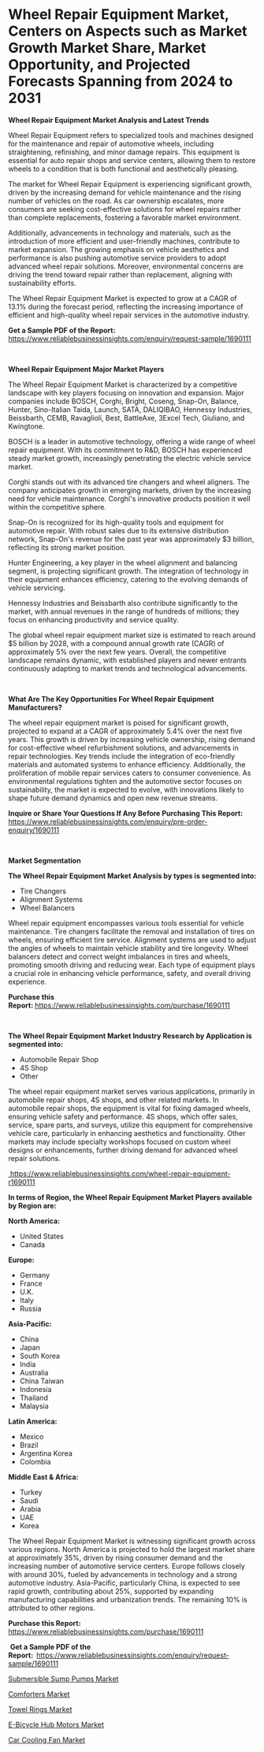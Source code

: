 <p><h1>Wheel Repair Equipment Market, Centers on Aspects such as Market Growth Market Share, Market Opportunity, and Projected Forecasts Spanning from 2024 to 2031</h1></p><p><strong>Wheel Repair Equipment Market Analysis and Latest Trends</strong></p>
<p><p>Wheel Repair Equipment refers to specialized tools and machines designed for the maintenance and repair of automotive wheels, including straightening, refinishing, and minor damage repairs. This equipment is essential for auto repair shops and service centers, allowing them to restore wheels to a condition that is both functional and aesthetically pleasing.</p><p>The market for Wheel Repair Equipment is experiencing significant growth, driven by the increasing demand for vehicle maintenance and the rising number of vehicles on the road. As car ownership escalates, more consumers are seeking cost-effective solutions for wheel repairs rather than complete replacements, fostering a favorable market environment.</p><p>Additionally, advancements in technology and materials, such as the introduction of more efficient and user-friendly machines, contribute to market expansion. The growing emphasis on vehicle aesthetics and performance is also pushing automotive service providers to adopt advanced wheel repair solutions. Moreover, environmental concerns are driving the trend toward repair rather than replacement, aligning with sustainability efforts.</p><p>The Wheel Repair Equipment Market is expected to grow at a CAGR of 13.1% during the forecast period, reflecting the increasing importance of efficient and high-quality wheel repair services in the automotive industry.</p></p>
<p><strong>Get a Sample PDF of the Report:&nbsp;</strong> <a href="https://www.reliablebusinessinsights.com/enquiry/request-sample/1690111?utm_campaign=1119&utm_medium=2&utm_source=Github&utm_content=ia&utm_term=17102024&utm_id=wheel-repair-equipment">https://www.reliablebusinessinsights.com/enquiry/request-sample/1690111</a></p>
<p>&nbsp;</p>
<p><strong>Wheel Repair Equipment Major Market Players</strong></p>
<p><p>The Wheel Repair Equipment Market is characterized by a competitive landscape with key players focusing on innovation and expansion. Major companies include BOSCH, Corghi, Bright, Coseng, Snap-On, Balance, Hunter, Sino-Italian Taida, Launch, SATA, DALIQIBAO, Hennessy Industries, Beissbarth, CEMB, Ravaglioli, Best, BattleAxe, 3Excel Tech, Giuliano, and Kwingtone.</p><p>BOSCH is a leader in automotive technology, offering a wide range of wheel repair equipment. With its commitment to R&D, BOSCH has experienced steady market growth, increasingly penetrating the electric vehicle service market. </p><p>Corghi stands out with its advanced tire changers and wheel aligners. The company anticipates growth in emerging markets, driven by the increasing need for vehicle maintenance. Corghi's innovative products position it well within the competitive sphere.</p><p>Snap-On is recognized for its high-quality tools and equipment for automotive repair. With robust sales due to its extensive distribution network, Snap-On's revenue for the past year was approximately $3 billion, reflecting its strong market position.</p><p>Hunter Engineering, a key player in the wheel alignment and balancing segment, is projecting significant growth. The integration of technology in their equipment enhances efficiency, catering to the evolving demands of vehicle servicing.</p><p>Hennessy Industries and Beissbarth also contribute significantly to the market, with annual revenues in the range of hundreds of millions; they focus on enhancing productivity and service quality.</p><p>The global wheel repair equipment market size is estimated to reach around $5 billion by 2028, with a compound annual growth rate (CAGR) of approximately 5% over the next few years. Overall, the competitive landscape remains dynamic, with established players and newer entrants continuously adapting to market trends and technological advancements.</p></p>
<p>&nbsp;</p>
<p><strong>What Are The Key Opportunities For Wheel Repair Equipment Manufacturers?</strong></p>
<p><p>The wheel repair equipment market is poised for significant growth, projected to expand at a CAGR of approximately 5.4% over the next five years. This growth is driven by increasing vehicle ownership, rising demand for cost-effective wheel refurbishment solutions, and advancements in repair technologies. Key trends include the integration of eco-friendly materials and automated systems to enhance efficiency. Additionally, the proliferation of mobile repair services caters to consumer convenience. As environmental regulations tighten and the automotive sector focuses on sustainability, the market is expected to evolve, with innovations likely to shape future demand dynamics and open new revenue streams.</p></p>
<p><strong>Inquire or Share Your Questions If Any Before Purchasing This Report:</strong> <a href="https://www.reliablebusinessinsights.com/enquiry/pre-order-enquiry/1690111?utm_campaign=1119&utm_medium=2&utm_source=Github&utm_content=ia&utm_term=17102024&utm_id=wheel-repair-equipment">https://www.reliablebusinessinsights.com/enquiry/pre-order-enquiry/1690111</a></p>
<p>&nbsp;</p>
<p><strong>Market Segmentation</strong></p>
<p><strong>The Wheel Repair Equipment Market Analysis by types is segmented into:</strong></p>
<p><ul><li>Tire Changers</li><li>Alignment Systems</li><li>Wheel Balancers</li></ul></p>
<p><p>Wheel repair equipment encompasses various tools essential for vehicle maintenance. Tire changers facilitate the removal and installation of tires on wheels, ensuring efficient tire service. Alignment systems are used to adjust the angles of wheels to maintain vehicle stability and tire longevity. Wheel balancers detect and correct weight imbalances in tires and wheels, promoting smooth driving and reducing wear. Each type of equipment plays a crucial role in enhancing vehicle performance, safety, and overall driving experience.</p></p>
<p><strong>Purchase this Report:&nbsp;</strong><a href="https://www.reliablebusinessinsights.com/purchase/1690111?utm_campaign=1119&utm_medium=2&utm_source=Github&utm_content=ia&utm_term=17102024&utm_id=wheel-repair-equipment">https://www.reliablebusinessinsights.com/purchase/1690111</a></p>
<p>&nbsp;</p>
<p><strong>The Wheel Repair Equipment Market Industry Research by Application is segmented into:</strong></p>
<p><ul><li>Automobile Repair Shop</li><li>4S Shop</li><li>Other</li></ul></p>
<p><p>The wheel repair equipment market serves various applications, primarily in automobile repair shops, 4S shops, and other related markets. In automobile repair shops, the equipment is vital for fixing damaged wheels, ensuring vehicle safety and performance. 4S shops, which offer sales, service, spare parts, and surveys, utilize this equipment for comprehensive vehicle care, particularly in enhancing aesthetics and functionality. Other markets may include specialty workshops focused on custom wheel designs or enhancements, further driving demand for advanced wheel repair solutions.</p></p>
<p><a href="https://www.reliablebusinessinsights.com/wheel-repair-equipment-r1690111?utm_campaign=1119&utm_medium=2&utm_source=Github&utm_content=ia&utm_term=17102024&utm_id=wheel-repair-equipment">&nbsp;https://www.reliablebusinessinsights.com/wheel-repair-equipment-r1690111</a></p>
<p><strong>In terms of Region, the Wheel Repair Equipment Market Players available by Region are:</strong></p>
<p>
    <p> <strong> North America: </strong>
        <ul>
            <li>United States</li>
            <li>Canada</li>
        </ul>
        </p> 
    <p> <strong> Europe: </strong>
        <ul>
            <li>Germany</li>
            <li>France</li>
            <li>U.K.</li>
            <li>Italy</li>
            <li>Russia</li>
        </ul>
        </p> 
    <p> <strong> Asia-Pacific: </strong>
        <ul>
            <li>China</li>
            <li>Japan</li>
            <li>South Korea</li>
            <li>India</li>
            <li>Australia</li>
            <li>China Taiwan</li>
            <li>Indonesia</li>
            <li>Thailand</li>
            <li>Malaysia</li>
        </ul>
        </p> 
    <p> <strong> Latin America: </strong>
        <ul>
            <li>Mexico</li>
            <li>Brazil</li>
            <li>Argentina Korea</li>
            <li>Colombia</li>
        </ul>
        </p> 
    <p> <strong> Middle East & Africa: </strong>
        <ul>
            <li>Turkey</li>
            <li>Saudi</li>
            <li>Arabia</li>
            <li>UAE</li>
            <li>Korea</li>
        </ul>
    </p>
    </p>
<p><p>The Wheel Repair Equipment Market is witnessing significant growth across various regions. North America is projected to hold the largest market share at approximately 35%, driven by rising consumer demand and the increasing number of automotive service centers. Europe follows closely with around 30%, fueled by advancements in technology and a strong automotive industry. Asia-Pacific, particularly China, is expected to see rapid growth, contributing about 25%, supported by expanding manufacturing capabilities and urbanization trends. The remaining 10% is attributed to other regions.</p></p>
<p><strong>Purchase this Report: </strong><a href="https://www.reliablebusinessinsights.com/purchase/1690111?utm_campaign=1119&utm_medium=2&utm_source=Github&utm_content=ia&utm_term=17102024&utm_id=wheel-repair-equipment">https://www.reliablebusinessinsights.com/purchase/1690111</a></p>
<p>&nbsp;<strong>Get a Sample PDF of the Report:&nbsp;&nbsp;</strong><a href="https://www.reliablebusinessinsights.com/enquiry/request-sample/1690111?utm_campaign=1119&utm_medium=2&utm_source=Github&utm_content=ia&utm_term=17102024&utm_id=wheel-repair-equipment">https://www.reliablebusinessinsights.com/enquiry/request-sample/1690111</a></p>
<p><strong></strong></p>
<p><p><a href="https://issuu.com/reportprime-2/docs/submersible-sump-pumps-market-size-_f4267a77c3b955?utm_campaign=1119&utm_medium=2&utm_source=Github&utm_content=ia&utm_term=17102024&utm_id=wheel-repair-equipment">Submersible Sump Pumps Market</a></p><p><a href="https://www.linkedin.com/pulse/comforters-industry-sector-market-dynamics-future-scenarios-ekiye?utm_campaign=1119&utm_medium=2&utm_source=Github&utm_content=ia&utm_term=17102024&utm_id=wheel-repair-equipment">Comforters Market</a></p><p><a href="https://www.linkedin.com/pulse/towel-rings-market-global-share-ranking-overall-sales-demand-nnhre?utm_campaign=1119&utm_medium=2&utm_source=Github&utm_content=ia&utm_term=17102024&utm_id=wheel-repair-equipment">Towel Rings Market</a></p><p><a href="https://github.com/catusaesianou/Market-Research-Report-List-1/blob/main/e-bicycle-hub-motors-market.md?utm_campaign=1119&utm_medium=2&utm_source=Github&utm_content=ia&utm_term=17102024&utm_id=wheel-repair-equipment">E-Bicycle Hub Motors Market</a></p><p><a href="https://github.com/fendtankandh/Market-Research-Report-List-1/blob/main/car-cooling-fan-market.md?utm_campaign=1119&utm_medium=2&utm_source=Github&utm_content=ia&utm_term=17102024&utm_id=wheel-repair-equipment">Car Cooling Fan Market</a></p></p>